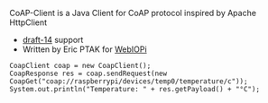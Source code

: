 CoAP-Client is a Java Client for CoAP protocol inspired by Apache HttpClient
  * [draft-14](http://tools.ietf.org/html/draft-ietf-core-coap-14) support
  * Written by Eric PTAK for [WebIOPi](https://code.google.com/p/webiopi/)

```
CoapClient coap = new CoapClient();
CoapResponse res = coap.sendRequest(new CoapGet("coap://raspberrypi/devices/temp0/temperature/c"));
System.out.println("Temperature: " + res.getPayload() + "°C");
```